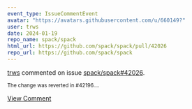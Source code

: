 ```yaml
---
event_type: IssueCommentEvent
avatar: "https://avatars.githubusercontent.com/u/660149?"
user: trws
date: 2024-01-19
repo_name: spack/spack
html_url: https://github.com/spack/spack/pull/42026
repo_url: https://github.com/spack/spack
---
```


<a href='https://github.com/trws' target='_blank'>trws</a> commented on issue <a href='https://github.com/spack/spack/pull/42026' target='_blank'>spack/spack#42026</a>.

<small>The change was reverted in #42196....</small>

<a href='https://github.com/spack/spack/pull/42026' target='_blank'>View Comment</a>